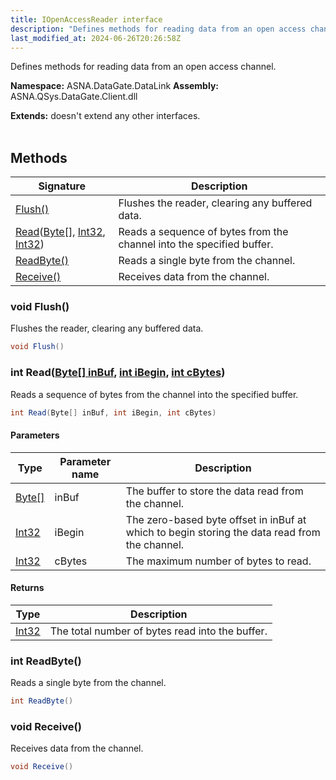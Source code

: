 ```yaml
---
title: IOpenAccessReader interface
description: "Defines methods for reading data from an open access channel. "
last_modified_at: 2024-06-26T20:26:58Z
---
```


Defines methods for reading data from an open access channel.

**Namespace:** ASNA.DataGate.DataLink
**Assembly:** ASNA.QSys.DataGate.Client.dll

**Extends:** doesn't extend any other interfaces.
<br>
<br>

## Methods

| Signature | Description |
| --- | --- |
| [Flush()](#void-flush) | Flushes the reader, clearing any buffered data.
| [Read](#int-readbyte--inbuf-int-ibegin-int-cbytes)([Byte\[\]](https://docs.microsoft.com/en-us/dotnet/api/system.byte), [Int32](https://docs.microsoft.com/en-us/dotnet/api/system.int32), [Int32](https://docs.microsoft.com/en-us/dotnet/api/system.int32)) | Reads a sequence of bytes from the channel into the specified buffer.
| [ReadByte()](#int-readbyte) | Reads a single byte from the channel.
| [Receive()](#void-receive) | Receives data from the channel.

### void Flush()

Flushes the reader, clearing any buffered data.

```cs
void Flush()
```

### int Read([Byte\[\] inBuf](https://docs.microsoft.com/en-us/dotnet/api/system.byte), [int iBegin](https://learn.microsoft.com/en-us/dotnet/csharp/language-reference/builtin-types/integral-numeric-types), [int cBytes](https://learn.microsoft.com/en-us/dotnet/csharp/language-reference/builtin-types/integral-numeric-types))

Reads a sequence of bytes from the channel into the specified buffer.

```cs
int Read(Byte[] inBuf, int iBegin, int cBytes)
```

#### Parameters

| Type | Parameter name | Description
| --- | --- | ---
| [Byte\[\]](https://docs.microsoft.com/en-us/dotnet/api/system.byte) | inBuf | The buffer to store the data read from the channel.
| [Int32](https://docs.microsoft.com/en-us/dotnet/api/system.int32) | iBegin | The zero-based byte offset in inBuf at which to begin storing the data read from the channel.
| [Int32](https://docs.microsoft.com/en-us/dotnet/api/system.int32) | cBytes | The maximum number of bytes to read.

#### Returns

| Type | Description
| --- | ---
| [Int32](https://docs.microsoft.com/en-us/dotnet/api/system.int32) | The total number of bytes read into the buffer.

### int ReadByte()

Reads a single byte from the channel.

```cs
int ReadByte()
```

### void Receive()

Receives data from the channel.

```cs
void Receive()
```

